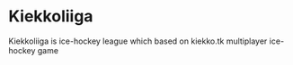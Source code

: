 Kiekkoliiga
===========

Kiekkoliiga is ice-hockey league which based on kiekko.tk multiplayer ice-hockey game
